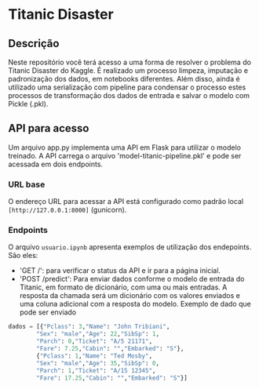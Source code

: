 # Titanic Disaster

## Descrição
Neste repositório você terá acesso a uma forma de resolver o problema do Titanic Disaster do Kaggle.
É realizado um processo limpeza, imputação e padronização dos dados, em notebooks diferentes. Além disso, ainda é utilizado uma serialização com pipeline para condensar o processo estes processos de transformação dos dados de entrada e salvar o modelo com Pickle (.pkl).

## API para acesso
Um arquivo app.py implementa uma API em Flask para utilizar o modelo treinado. A API carrega o arquivo 'model-titanic-pipeline.pkl' e pode ser acessada em dois endpoints.

### URL base
O endereço URL para acessar a API está configurado como padrão local `[http://127.0.0.1:8000]` (gunicorn).

### Endpoints
O arquivo `usuario.ipynb` apresenta exemplos de utilização dos endepoints. São eles:
- 'GET /': para verificar o status da API e ir para a página inicial.
- 'POST /predict': Para enviar dados conforme o modelo de entrada do Titanic, em formato de dicionário, com uma ou mais entradas. A resposta da chamada será um dicionário com os valores enviados e uma coluna adicional com a resposta do modelo. Exemplo de dado que pode ser enviado

```python
dados = [{"Pclass": 3,"Name": "John Tribiani",
        "Sex": "male","Age": 22,"SibSp": 1,
        "Parch": 0,"Ticket": "A/5 21171",
        "Fare": 7.25,"Cabin": "","Embarked": "S"},
        {"Pclass": 1,"Name": "Ted Mosby",
        "Sex": "male","Age": 35,"SibSp": 0,
        "Parch": 1,"Ticket": "A/15 12345",
        "Fare": 17.25,"Cabin": "","Embarked": "S"}]
```
